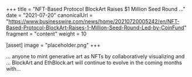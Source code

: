 +++
title = "NFT-Based Protocol BlockArt Raises $1 Million Seed Round ..."
date = "2021-07-20"
canonicalUrl = "https://www.businesswire.com/news/home/20210720005242/en/NFT-Based-Protocol-BlockArt-Raises-1-Million-Seed-Round-Led-by-CoinFund"
fragment = "content"
weight = 10

[asset]
    image = "placeholder.png"
+++

... anyone to mint generative art as NFTs by collaboratively visualizing 
and ... BlockArt and EthBlock.art will continue to evolve in the coming 
months with...
